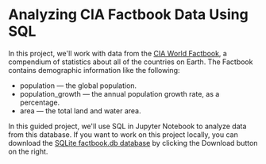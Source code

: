 # Analyzing CIA Factbook Data Using SQL

In this project, we'll work with data from the [CIA World Factbook](https://www.cia.gov/the-world-factbook/), a compendium of statistics about all of the countries on Earth. The Factbook contains demographic information like the following:

- population — the global population. <br>
- population_growth — the annual population growth rate, as a percentage. <br>
- area — the total land and water area.

In this guided project, we'll use SQL in Jupyter Notebook to analyze data from this database. If you want to work on this project locally, you can download the [SQLite factbook.db database](https://dsserver-prod-resources-1.s3.amazonaws.com/257/factbook.db) by clicking the Download button on the right.

